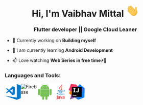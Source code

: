 <h1 align="center">Hi, I'm Vaibhav Mittal <img src="https://raw.githubusercontent.com/ABSphreak/ABSphreak/master/gifs/Hi.gif" width="40px" /> </h1>
<h3 align="center">Flutter developer || Google Cloud Leaner</h3>

- 🔭 Currently working on **Building myself**

- 🧠 I am currently learning **Android Development**

- 📫 Love watching **Web Series in free time⚡🙂**
<p align="left">

### Languages and Tools:

<img align="left" src="https://github.com/vaibhavmittal2000/QwikLabs/blob/main/assets/vscode.png" alt="VScode" width="50" height="50" />
<img align="left" src="https://www.vectorlogo.zone/logos/firebase/firebase-icon.svg" alt="Firebase" width="50" height="50" />
<img align="left" src="https://github.com/vaibhavmittal2000/QwikLabs/blob/main/assets/android.png" alt="Android" width="50" height="50" />
<img align="left" src="https://github.com/vaibhavmittal2000/QwikLabs/blob/main/assets/java.svg" alt="Java" width="50" height="50" />
<img align="left" src="https://github.com/vaibhavmittal2000/QwikLabs/blob/main/assets/intellij-idea.svg" alt="IntellijIdea" width="50" height="50" />
</p>

